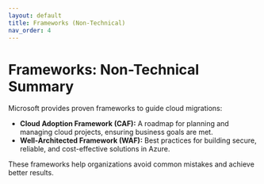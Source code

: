 ```yaml
---
layout: default
title: Frameworks (Non-Technical)
nav_order: 4
---
```


# Frameworks: Non-Technical Summary

Microsoft provides proven frameworks to guide cloud migrations:

- **Cloud Adoption Framework (CAF):** A roadmap for planning and managing cloud projects, ensuring business goals are met.
- **Well-Architected Framework (WAF):** Best practices for building secure, reliable, and cost-effective solutions in Azure.

These frameworks help organizations avoid common mistakes and achieve better results.
